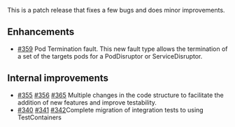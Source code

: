 This is a patch release that fixes a few bugs and does minor improvements.

## Enhancements
- [#359](https://github.com/grafana/xk6-disruptor/pull/359) Pod Termination fault. This new fault type allows the termination of a set of the targets pods for a PodDisruptor or ServiceDisruptor.
 

## Internal improvements
- [#355](https://github.com/grafana/xk6-disruptor/pull/355) [#356](https://github.com/grafana/xk6-disruptor/pull/356) [#365](https://github.com/grafana/xk6-disruptor/pull/365) Multiple changes in the code structure to facilitate the addition of new features and improve testability.
- [#340](https://github.com/grafana/xk6-disruptor/pull/340) [#341](https://github.com/grafana/xk6-disruptor/pull/341) [#342](https://github.com/grafana/xk6-disruptor/pull/342)Complete migration of integration tests to using TestContainers
